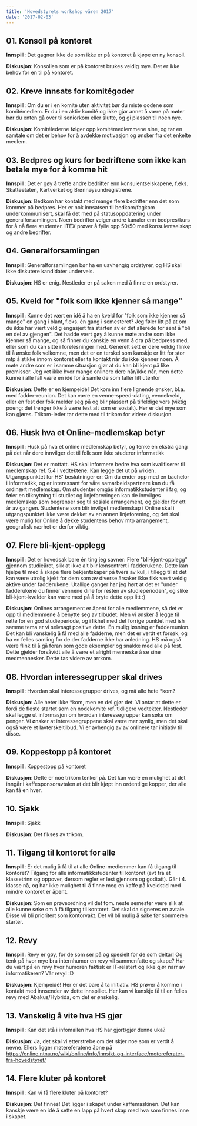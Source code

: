 ```yaml
---
title: 'Hovedstyrets workshop våren 2017'
date: '2017-02-03'
---
```


## 01. Konsoll på kontoret
**Innspill**: Det gagner ikke de som ikke er på kontoret å kjøpe en ny konsoll.

**Diskusjon**: Konsollen som er på kontoret brukes veldig mye. Det er ikke behov for en til på kontoret.

## 02. Kreve innsats for komitégoder
**Innspill**: Om du er i en komité uten aktivitet bør du miste godene som komitémedlem. Er du i en aktiv komité og ikke gjør annet å være på møter bør du enten gå over til seniorkom eller slutte, og gi plassen til noen nye.

**Diskusjon**: Komitélederne følger opp komitémedlemmene sine, og tar en samtale om det er behov for å avdekke motivasjon og ønsker fra det enkelte medlem.

## 03. Bedpres og kurs for bedriftene som ikke kan betale mye for å komme hit
**Innspill**: Det er gøy å treffe andre bedrifter enn konsulentselskapene, f.eks. Skatteetaten, Kartverket og Brønnøysundregistrene. 

**Diskusjon**: Bedkom har kontakt med mange flere bedrifter enn det som kommer på bedpres. Her er nok innsatsen til bedkom/fagkom underkommunisert, skal få det med på statusoppdatering under generalforsamlingen. Noen bedrifter velger andre kanaler enn bedpres/kurs for å nå flere studenter. ITEX prøver å fylle opp 50/50 med konsulentselskap og andre bedrifter. 

## 04. Generalforsamlingen
**Innspill**: Generalforsamlingen bør ha en uavhengig ordstyrer, og HS skal ikke diskutere kandidater underveis.

**Diskusjon**: HS er enig. Nestleder er på saken med å finne en ordstyrer.

## 05. Kveld for "folk som ikke kjenner så mange"
**Innspill**: Kunne det vært en idé å ha en kveld for "folk som ikke kjenner så mange" en gang i blant, f.eks. én gang i semesteret? Jeg føler litt på at om du ikke har vært veldig engasjert fra starten av er det allerede for sent å "bli en del av gjengen". Det hadde vært gøy å kunne møte andre som ikke kjenner så mange, og så finner du kanskje en venn å dra på bedpress med, eller som du kan sitte i forelesninger med. Generelt sett er dere veldig flinke til å ønske folk velkomne, men det er en terskel som kanskje er litt for stor mtp å stikke innom kontoret eller ta kontakt når du ikke kjenner noen. Å møte andre som er i samme situasjon gjør at du kan bli kjent på like premisser. Jeg vet ikke hvor mange onlinere dere når/ikke når, men dette kunne i alle fall være en idé for å samle de som faller litt utenfor

**Diskusjon**: Dette er en kjempeidé! Det kom inn flere lignende ønsker, bl.a. med fadder-reunion. Det kan være en venne-speed-dating, vennekveld, eller en fest der folk melder seg på og blir plassert på tilfeldige vors (viktig poeng: det trenger ikke å være fest alt som er sosialt). Her er det mye som kan gjøres. Trikom-leder tar dette med til trikom for videre diskusjon. 

## 06. Husk hva et Online-medlemskap betyr
**Innspill**: Husk på hva et online medlemskap betyr, og tenke en ekstra gang på det når dere innvilger det til folk som ikke studerer informatikk

**Diskusjon**: Det er mottatt. HS skal informere bedre hva som kvalifiserer til medlemskap ref. 5.4 i vedtektene. Kan legge det ut på wikien. Utgangspunktet for HS' beslutninger er: Om du ender opp med en bachelor i informatikk, og er interessant for våre samarbeidspartnere kan du få ordinært medlemskap. Om studenter omgås informatikkstudenter i fag, og føler en tilknytning til studiet og linjeforeningen kan de innvilges medlemskap som begrenser seg til sosiale arrangement, og gjelder for ett år av gangen. Studentene som blir invilget medlemskap i Online skal i utgangspunktet ikke være dekket av en annen linjeforening, og det skal være mulig for Online å dekke studentens behov mtp arrangement, geografisk nærhet er derfor viktig.

## 07. Flere bli-kjent-opplegg
**Innspill**: Det er hovedsak bare én ting jeg savner: Flere "bli-kjent-opplegg" gjennom studieåret, slik at ikke alt blir konsentrert i fadderukene. Dette kan hjelpe til med å skape flere bekjentskaper på tvers av kull, i tillegg til at det kan være utrolig kjekt for dem som av diverse årsaker ikke fikk vært veldig aktive under fadderukene. Utallige ganger har jeg hørt at det er "under fadderukene du finner vennene dine for resten av studieperioden", og slike bli-kjent-kvelder kan være med på å bryte dette opp litt :)

**Diskusjon**: Onlines arrangement er åpent for alle medlemmene, så det er opp til medlemmene å benytte seg av tilbudet. Men vi ønsker å legge til rette for en god studieperiode, og i likhet med det forrige punktet med ish samme tema er vi selvsagt positive dette. En mulig løsning er faddereunion. Det kan bli vanskelig å få med alle fadderne, men det er verdt et forsøk, og ha en felles samling for de der fadderne ikke har anledning. HS må også være flink til å gå foran som gode eksempler og snakke med alle på fest. Dette gjelder forsåvidt alle å være et alright menneske å se sine medmennesker. Dette tas videre av arrkom.

## 08. Hvordan interessegrupper skal drives
**Innspill**: Hvordan skal interessegrupper drives, og må alle hete *kom?

**Diskusjon**: Alle heter ikke *kom, men en del gjør det. Vi antar at dette er fordi de fleste startet som en nodekomité ref. tidligere vedtekter. Nestleder skal legge ut informasjon om hvordan interessegrupper kan søke om penger. Vi ønsker at interessegruppene skal være mer synlig, men det skal også være et lavterskeltilbud. Vi er avhengig av av onlinere tar initiativ til disse.

## 09. Koppestopp på kontoret
**Innspill**: Koppestopp på kontoret

**Diskusjon**: Dette er noe trikom tenker på. Det kan være en mulighet at det inngår i kaffesponsoravtalen at det blir kjøpt inn ordentlige kopper, der alle kan få en hver. 

## 10. Sjakk
**Innspill**: Sjakk

**Diskusjon**: Det fikses av trikom.

## 11. Tilgang til kontoret for alle
**Innspill**: Er det mulig å få til at alle Online-medlemmer kan få tilgang til kontoret? Tilgang for alle informatikkstudenter til kontoret (evt fra et klassetrinn og oppover, dersom regler er lest gjennom og godtatt). Går i 4. klasse nå, og har ikke mulighet til å finne meg en kaffe på kveldstid med mindre kontoret er åpent.

**Diskusjon**: Som en prøveordning vil det fom. neste semester være slik at alle kunne søke om å få tilgang til kontoret. Det skal da signeres en avtale. Disse vil bli prioritert som kontorvakt. Det vil bli mulig å søke før sommeren starter.

## 12. Revy
**Innspill**: Revy er gøy, for de som ser på og spesielt for de som deltar! Og tenk på hvor mye bra internhumor en revy vil sammenfatte og skape? Har du vært på en revy hvor humoren faktisk er IT-relatert og ikke gjør narr av informatikeren? Vår revy! :D

**Diskusjon**: Kjempeidé! Her er det bare å ta initiativ. HS prøver å komme i kontakt med innsender av dette innspillet. Her kan vi kanskje få til en felles revy med Abakus/Hybrida, om det er ønskelig.

## 13. Vanskelig å vite hva HS gjør
**Innspill**: Kan det stå i infomailen hva HS har gjort/gjør denne uka?

**Diskusjon**: Ja, det skal vi etterstrebe om det skjer noe som er verdt å nevne. Ellers ligger møtereferatene åpne på https://online.ntnu.no/wiki/online/info/innsikt-og-interface/motereferater-fra-hovedstyret/

## 14. Flere kluter på kontoret
**Innspill**: Kan vi få flere kluter på kontoret?

**Diskusjon**: Det finnes! Det ligger i skapet under kaffemaskinen. Det kan kanskje være en idé å sette en lapp på hvert skap med hva som finnes inne i skapet.
